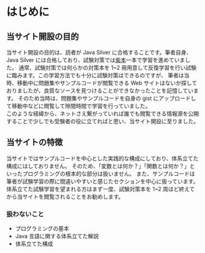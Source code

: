 # はじめに

## 当サイト開設の目的

当サイト開設の目的は、読者が Java Silver に合格することです。筆者自身、Java Silver には合格しており、試験対策では[紫本](https://www.shoeisha.co.jp/book/detail/9784798164717)一本で学習を進めていました。
通常、試験対策では何らかの対策本を 1~2 冊用意して反復学習を行い試験に臨みます。この学習方法でも十分に試験対策はできるのですが、
筆者は当時、移動中に問題集やサンプルコードが閲覧できる Web サイトはないか探しておりましたが、良質なソースを見つけることができなかったことを記憶しています。
そのため当時は、問題集やサンプルコードを自身の gist にアップロードして移動中などに閲覧して隙間時間で学習を行っていました。<br />
このような経緯から、ネットさえ繋がっていれば誰でも閲覧できる情報源を公開することで少しでも受験者の役に立てればと思い、当サイト開設に至りました。

## 当サイトの特徴

当サイトではサンプルコードを中心とした実践的な構成にしており、体系立てた構成にはしておりません。
そのため、「変数とは何か？」「関数とは何か？」といったプログラミングの根本的な部分は扱いません。
また、サンプルコードは筆者が試験学習の際に間違いやすいと感じたセクションを中心に扱っています。
体系立てた試験学習を望まれる方はまず一度、試験対策本を 1~2 周ほど終えてから当サイトを閲覧されることをお勧めします。

### 扱わないこと

- プログラミングの基本
- Java 言語に関する体系立てた解説
- 体系立てた構成
